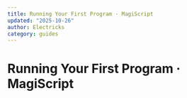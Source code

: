 ```yaml
---
title: Running Your First Program · MagiScript
updated: "2025-10-26"
author: Electricks
category: guides
---
```


# Running Your First Program · MagiScript

